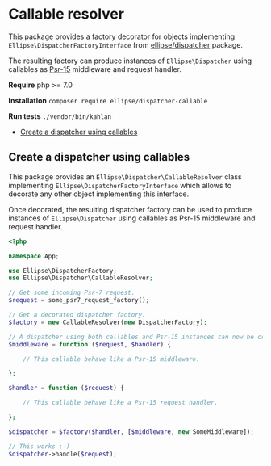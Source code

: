 # Callable resolver

This package provides a factory decorator for objects implementing `Ellipse\DispatcherFactoryInterface` from [ellipse/dispatcher](https://github.com/ellipsephp/dispatcher) package.

The resulting factory can produce instances of `Ellipse\Dispatcher` using callables as [Psr-15](https://www.php-fig.org/psr/psr-15/) middleware and request handler.

**Require** php >= 7.0

**Installation** `composer require ellipse/dispatcher-callable`

**Run tests** `./vendor/bin/kahlan`

- [Create a dispatcher using callables](https://github.com/ellipsephp/dispatcher-callable#create-a-dispatcher-using-callables)

## Create a dispatcher using callables

This package provides an `Ellipse\Dispatcher\CallableResolver` class implementing `Ellipse\DispatcherFactoryInterface` which allows to decorate any other object implementing this interface.

Once decorated, the resulting dispatcher factory can be used to produce instances of `Ellipse\Dispatcher` using callables as Psr-15 middleware and request handler.

```php
<?php

namespace App;

use Ellipse\DispatcherFactory;
use Ellipse\Dispatcher\CallableResolver;

// Get some incoming Psr-7 request.
$request = some_psr7_request_factory();

// Get a decorated dispatcher factory.
$factory = new CallableResolver(new DispatcherFactory);

// A dispatcher using both callables and Psr-15 instances can now be created.
$middleware = function ($request, $handler) {

    // This callable behave like a Psr-15 middleware.

};

$handler = function ($request) {

    // This callable behave like a Psr-15 request handler.

};

$dispatcher = $factory($handler, [$middleware, new SomeMiddleware]);

// This works :-)
$dispatcher->handle($request);
```

